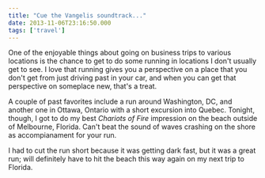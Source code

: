 ```yaml
---
title: "Cue the Vangelis soundtrack..."
date: 2013-11-06T23:16:50.000
tags: ['travel']
---
```


One of the enjoyable things about going on business trips to various locations is the chance to get to do some running in locations I don't usually get to see. I love that running gives you a perspective on a place that you don't get from just driving past in your car, and when you can get that perspective on someplace new, that's a treat.

A couple of past favorites include a run around Washington, DC, and another one in Ottawa, Ontario with a short excursion into Quebec. Tonight, though, I got to do my best _Chariots of Fire_ impression on the beach outside of Melbourne, Florida. Can't beat the sound of waves crashing on the shore as accompianament for your run.

I had to cut the run short because it was getting dark fast, but it was a great run; will definitely have to hit the beach this way again on my next trip to Florida.

